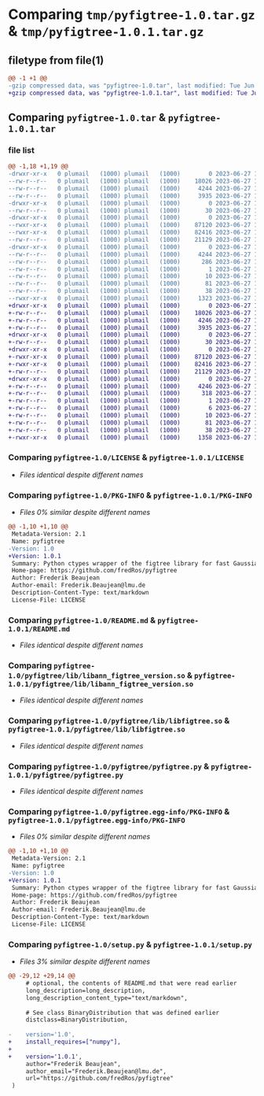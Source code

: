 # Comparing `tmp/pyfigtree-1.0.tar.gz` & `tmp/pyfigtree-1.0.1.tar.gz`

## filetype from file(1)

```diff
@@ -1 +1 @@
-gzip compressed data, was "pyfigtree-1.0.tar", last modified: Tue Jun 27 13:13:41 2023, max compression
+gzip compressed data, was "pyfigtree-1.0.1.tar", last modified: Tue Jun 27 13:34:11 2023, max compression
```

## Comparing `pyfigtree-1.0.tar` & `pyfigtree-1.0.1.tar`

### file list

```diff
@@ -1,18 +1,19 @@
-drwxr-xr-x   0 plumail   (1000) plumail   (1000)        0 2023-06-27 13:13:41.831405 pyfigtree-1.0/
--rw-r--r--   0 plumail   (1000) plumail   (1000)    18026 2023-06-27 12:46:15.000000 pyfigtree-1.0/LICENSE
--rw-r--r--   0 plumail   (1000) plumail   (1000)     4244 2023-06-27 13:13:41.831405 pyfigtree-1.0/PKG-INFO
--rw-r--r--   0 plumail   (1000) plumail   (1000)     3935 2023-06-27 12:48:51.000000 pyfigtree-1.0/README.md
-drwxr-xr-x   0 plumail   (1000) plumail   (1000)        0 2023-06-27 13:13:41.831405 pyfigtree-1.0/pyfigtree/
--rw-r--r--   0 plumail   (1000) plumail   (1000)       30 2023-06-27 12:44:44.000000 pyfigtree-1.0/pyfigtree/__init__.py
-drwxr-xr-x   0 plumail   (1000) plumail   (1000)        0 2023-06-27 13:13:41.831405 pyfigtree-1.0/pyfigtree/lib/
--rwxr-xr-x   0 plumail   (1000) plumail   (1000)    87120 2023-06-27 12:52:22.000000 pyfigtree-1.0/pyfigtree/lib/libann_figtree_version.so
--rwxr-xr-x   0 plumail   (1000) plumail   (1000)    82416 2023-06-27 12:52:22.000000 pyfigtree-1.0/pyfigtree/lib/libfigtree.so
--rw-r--r--   0 plumail   (1000) plumail   (1000)    21129 2023-06-27 13:09:34.000000 pyfigtree-1.0/pyfigtree/pyfigtree.py
-drwxr-xr-x   0 plumail   (1000) plumail   (1000)        0 2023-06-27 13:13:41.831405 pyfigtree-1.0/pyfigtree.egg-info/
--rw-r--r--   0 plumail   (1000) plumail   (1000)     4244 2023-06-27 13:13:41.000000 pyfigtree-1.0/pyfigtree.egg-info/PKG-INFO
--rw-r--r--   0 plumail   (1000) plumail   (1000)      286 2023-06-27 13:13:41.000000 pyfigtree-1.0/pyfigtree.egg-info/SOURCES.txt
--rw-r--r--   0 plumail   (1000) plumail   (1000)        1 2023-06-27 13:13:41.000000 pyfigtree-1.0/pyfigtree.egg-info/dependency_links.txt
--rw-r--r--   0 plumail   (1000) plumail   (1000)       10 2023-06-27 13:13:41.000000 pyfigtree-1.0/pyfigtree.egg-info/top_level.txt
--rw-r--r--   0 plumail   (1000) plumail   (1000)       81 2023-06-27 12:17:03.000000 pyfigtree-1.0/pyproject.toml
--rw-r--r--   0 plumail   (1000) plumail   (1000)       38 2023-06-27 13:13:41.831405 pyfigtree-1.0/setup.cfg
--rwxr-xr-x   0 plumail   (1000) plumail   (1000)     1323 2023-06-27 13:13:31.000000 pyfigtree-1.0/setup.py
+drwxr-xr-x   0 plumail   (1000) plumail   (1000)        0 2023-06-27 13:34:11.911405 pyfigtree-1.0.1/
+-rw-r--r--   0 plumail   (1000) plumail   (1000)    18026 2023-06-27 12:46:15.000000 pyfigtree-1.0.1/LICENSE
+-rw-r--r--   0 plumail   (1000) plumail   (1000)     4246 2023-06-27 13:34:11.911405 pyfigtree-1.0.1/PKG-INFO
+-rw-r--r--   0 plumail   (1000) plumail   (1000)     3935 2023-06-27 12:48:51.000000 pyfigtree-1.0.1/README.md
+drwxr-xr-x   0 plumail   (1000) plumail   (1000)        0 2023-06-27 13:34:11.911405 pyfigtree-1.0.1/pyfigtree/
+-rw-r--r--   0 plumail   (1000) plumail   (1000)       30 2023-06-27 12:44:44.000000 pyfigtree-1.0.1/pyfigtree/__init__.py
+drwxr-xr-x   0 plumail   (1000) plumail   (1000)        0 2023-06-27 13:34:11.911405 pyfigtree-1.0.1/pyfigtree/lib/
+-rwxr-xr-x   0 plumail   (1000) plumail   (1000)    87120 2023-06-27 12:52:22.000000 pyfigtree-1.0.1/pyfigtree/lib/libann_figtree_version.so
+-rwxr-xr-x   0 plumail   (1000) plumail   (1000)    82416 2023-06-27 12:52:22.000000 pyfigtree-1.0.1/pyfigtree/lib/libfigtree.so
+-rw-r--r--   0 plumail   (1000) plumail   (1000)    21129 2023-06-27 13:09:34.000000 pyfigtree-1.0.1/pyfigtree/pyfigtree.py
+drwxr-xr-x   0 plumail   (1000) plumail   (1000)        0 2023-06-27 13:34:11.911405 pyfigtree-1.0.1/pyfigtree.egg-info/
+-rw-r--r--   0 plumail   (1000) plumail   (1000)     4246 2023-06-27 13:34:11.000000 pyfigtree-1.0.1/pyfigtree.egg-info/PKG-INFO
+-rw-r--r--   0 plumail   (1000) plumail   (1000)      318 2023-06-27 13:34:11.000000 pyfigtree-1.0.1/pyfigtree.egg-info/SOURCES.txt
+-rw-r--r--   0 plumail   (1000) plumail   (1000)        1 2023-06-27 13:34:11.000000 pyfigtree-1.0.1/pyfigtree.egg-info/dependency_links.txt
+-rw-r--r--   0 plumail   (1000) plumail   (1000)        6 2023-06-27 13:34:11.000000 pyfigtree-1.0.1/pyfigtree.egg-info/requires.txt
+-rw-r--r--   0 plumail   (1000) plumail   (1000)       10 2023-06-27 13:34:11.000000 pyfigtree-1.0.1/pyfigtree.egg-info/top_level.txt
+-rw-r--r--   0 plumail   (1000) plumail   (1000)       81 2023-06-27 12:17:03.000000 pyfigtree-1.0.1/pyproject.toml
+-rw-r--r--   0 plumail   (1000) plumail   (1000)       38 2023-06-27 13:34:11.911405 pyfigtree-1.0.1/setup.cfg
+-rwxr-xr-x   0 plumail   (1000) plumail   (1000)     1358 2023-06-27 13:32:42.000000 pyfigtree-1.0.1/setup.py
```

### Comparing `pyfigtree-1.0/LICENSE` & `pyfigtree-1.0.1/LICENSE`

 * *Files identical despite different names*

### Comparing `pyfigtree-1.0/PKG-INFO` & `pyfigtree-1.0.1/PKG-INFO`

 * *Files 0% similar despite different names*

```diff
@@ -1,10 +1,10 @@
 Metadata-Version: 2.1
 Name: pyfigtree
-Version: 1.0
+Version: 1.0.1
 Summary: Python ctypes wrapper of the figtree library for fast Gaussian summation
 Home-page: https://github.com/fredRos/pyfigtree
 Author: Frederik Beaujean
 Author-email: Frederik.Beaujean@lmu.de
 Description-Content-Type: text/markdown
 License-File: LICENSE
```

### Comparing `pyfigtree-1.0/README.md` & `pyfigtree-1.0.1/README.md`

 * *Files identical despite different names*

### Comparing `pyfigtree-1.0/pyfigtree/lib/libann_figtree_version.so` & `pyfigtree-1.0.1/pyfigtree/lib/libann_figtree_version.so`

 * *Files identical despite different names*

### Comparing `pyfigtree-1.0/pyfigtree/lib/libfigtree.so` & `pyfigtree-1.0.1/pyfigtree/lib/libfigtree.so`

 * *Files identical despite different names*

### Comparing `pyfigtree-1.0/pyfigtree/pyfigtree.py` & `pyfigtree-1.0.1/pyfigtree/pyfigtree.py`

 * *Files identical despite different names*

### Comparing `pyfigtree-1.0/pyfigtree.egg-info/PKG-INFO` & `pyfigtree-1.0.1/pyfigtree.egg-info/PKG-INFO`

 * *Files 0% similar despite different names*

```diff
@@ -1,10 +1,10 @@
 Metadata-Version: 2.1
 Name: pyfigtree
-Version: 1.0
+Version: 1.0.1
 Summary: Python ctypes wrapper of the figtree library for fast Gaussian summation
 Home-page: https://github.com/fredRos/pyfigtree
 Author: Frederik Beaujean
 Author-email: Frederik.Beaujean@lmu.de
 Description-Content-Type: text/markdown
 License-File: LICENSE
```

### Comparing `pyfigtree-1.0/setup.py` & `pyfigtree-1.0.1/setup.py`

 * *Files 3% similar despite different names*

```diff
@@ -29,12 +29,14 @@
     # optional, the contents of README.md that were read earlier
     long_description=long_description,
     long_description_content_type="text/markdown",
 
     # See class BinaryDistribution that was defined earlier
     distclass=BinaryDistribution,
 
-    version='1.0',
+    install_requires=["numpy"],
+
+    version='1.0.1',
     author="Frederik Beaujean",
     author_email="Frederik.Beaujean@lmu.de",
     url="https://github.com/fredRos/pyfigtree"
 )
```

